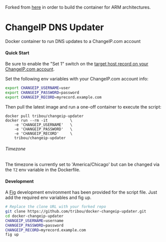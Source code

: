 Forked from [here](https://github.com/tribou/docker-changeip-updater) in order to build the container for ARM architectures.

# ChangeIP DNS Updater

Docker container to run DNS updates to a ChangeIP.com account

#### Quick Start

Be sure to enable the "Set 1" switch on the [target host record on your ChangeIP.com account](https://www.changeip.com/accounts/dnsmanager.php).

Set the following env variables with your ChangeIP.com account info:

```bash
export CHANGEIP_USERNAME=user
export CHANGEIP_PASSWORD=password
export CHANGEIP_RECORD=myrecord.example.com
```

Then pull the latest image and run a one-off container to execute the script:

```
docker pull tribou/changeip-updater
docker run --rm -it          \
    -e 'CHANGEIP_USERNAME'   \
    -e 'CHANGEIP_PASSWORD'   \
    -e 'CHANGEIP_RECORD'     \
    tribou/changeip-updater
```

###### Timezone

The timezone is currently set to 'America/Chicago' but can be changed via the ```TZ``` env variable in the Dockerfile.

#### Development

A [Fig](http://www.fig.sh/) development environment has been provided for the script file.  Just add the required env variables and fig up.

```bash
# Replace the clone URL with your forked repo
git clone https://github.com/tribou/docker-changeip-updater.git
cd docker-changeip-updater
CHANGEIP_USERNAME=username
CHANGEIP_PASSWORD=password
CHANGEIP_RECORD=myrecord.example.com
fig up
```
